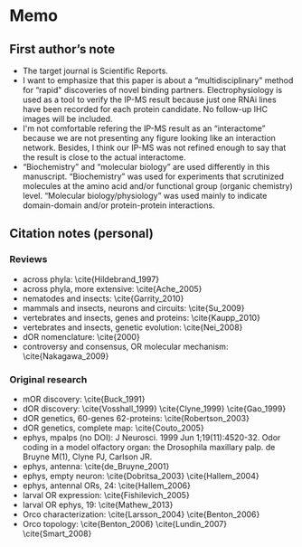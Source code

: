 # Memo
## First author’s note
* The target journal is Scientific Reports.
* I want to emphasize that this paper is about a “multidisciplinary" method for “rapid" discoveries of novel binding partners. Electrophysiology is used as a tool to verify the IP-MS result because just one RNAi lines have been recorded for each protein candidate. No follow-up IHC images will be included.
* I'm not comfortable refering the IP-MS result as an “interactome” because we are not presenting any figure looking like an interaction network. Besides, I think our IP-MS was not refined enough to say that the result is close to the actual interactome.
* “Biochemistry” and “molecular biology” are used differently in this manuscript. “Biochemistry” was used for experiments that scrutinized molecules at the amino acid and/or functional group (organic chemistry) level. “Molecular biology/physiology” was used mainly to indicate domain-domain and/or protein-protein interactions.

## Citation notes (personal)

### Reviews
* across phyla: \cite{Hildebrand_1997}
* across phyla, more extensive: \cite{Ache_2005}
* nematodes and insects: \cite{Garrity_2010}
* mammals and insects, neurons and circuits: \cite{Su_2009}
* vertebrates and insects, genes and proteins: \cite{Kaupp_2010}
* vertebrates and insects, genetic evolution: \cite{Nei_2008}
* dOR nomenclature: \cite{2000}
* controversy and consensus, OR molecular mechanism: \cite{Nakagawa_2009}

### Original research
* mOR discovery: \cite{Buck_1991}
* dOR discovery: \cite{Vosshall_1999} \cite{Clyne_1999} \cite{Gao_1999}
* dOR genetics, 60-genes 62-proteins: \cite{Robertson_2003}
* dOR genetics, complete map: \cite{Couto_2005}
* ephys, mpalps (no DOI): J Neurosci. 1999 Jun 1;19(11):4520-32. Odor coding in a model olfactory organ: the Drosophila maxillary palp. de Bruyne M(1), Clyne PJ, Carlson JR.
* ephys, antenna: \cite{de_Bruyne_2001}
* ephys, empty neuron: \cite{Dobritsa_2003} \cite{Hallem_2004}
* ephys, antennal ORs, 24: \cite{Hallem_2006}
* larval OR expression: \cite{Fishilevich_2005}
* larval OR ephys, 19: \cite{Mathew_2013}
* Orco characterization: \cite{Larsson_2004} \cite{Benton_2006}
* Orco topology: \cite{Benton_2006} \cite{Lundin_2007} \cite{Smart_2008}